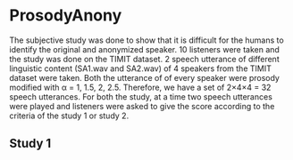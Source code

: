 # ProsodyAnony
The subjective study was done to show that it is difficult for the humans to identify the original and anonymized speaker. 10 listeners were taken and the study was done on the TIMIT dataset. 2 speech utterance of different linguistic content (SA1.wav and SA2.wav) of 4 speakers from the TIMIT dataset were taken. Both the utterance of of every speaker were prosody modified with α = 1, 1.5, 2, 2.5. Therefore, we have a set of 2×4×4 = 32 speech utterances. For both the study, at a time two speech utterances were played and listeners were asked to give the score according to the criteria of the study 1 or study 2.
## Study 1

